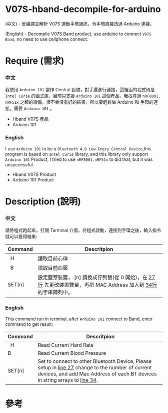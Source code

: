 # V07S-hband-decompile-for-arduino
(中文) - 反編譯並解析 V07S 運動手環通訊，令手環直接透過 Arduino 連接。

(English) - Decompile V07S Band product, use arduino to connect `V07S Band`, no need to use cellphone connect.

# Require (需求)

### 中文
我使用 `Arduino 101` 當作 Central 設備，對手還進行連接，這裡面的程式碼是 `Intel Curie` 的函式庫，目前只支援 `Arduino 101` 這個產品，我找尋過 `nRF8001, nRF51x` 之類的設備，很不幸沒有好的結果，所以要輕鬆做 Arduino 和 手環的連接，需要 `Arduino 101` 。

 - Hband V07S 產品
 - Arduino 101

### English
I use `Arduino 101` to be a `Bluetooth 4.0 Low Engry Central Device`,this program is based on `Intel Curie` library, and this library only support `Arduino 101` Product, I tried to use `nRF8001,nRF51x` to did that, but it was unsuccessful.

 - Hband V07S Product
 - Arduino 101 Product

# Description (說明)

### 中文
請將程式跑起來，打開 Terminal 介面，待程式啟動，連接到手環之後，輸入指令就可以獲得結果:


| Command | Descritpion |
| ------- | ----------- |
|    H    | 讀取目前心律  |
|    B    | 讀取目前血壓  |
|  SET[n] | 設定藍芽裝置， [n] 請換成佇列號(從 0 開始)，在 [27 行](https://github.com/hpcslag/V07S-hband-decompile-for-arduino/blob/251357eefb5931e331094a69cbe4aa0e1a8a7a8f/async_control/Control/Control.ino#L27) 先更改裝置數量，再把 MAC Address 加入到 [34行](https://github.com/hpcslag/V07S-hband-decompile-for-arduino/blob/251357eefb5931e331094a69cbe4aa0e1a8a7a8f/async_control/Control/Control.ino#L34) 的字串陣列中。 | 

### English
This command run in terminal, after `Arduino 101` connect to Band, enter command to get result:

| Command |       Descritpion      |
| ------- | ---------------------- |
|    H    | Read Current Hard Rate |
|    B    | Read Current Blood Pressure |
|  SET[n] | Set to connect to other Bluetooth Device, Please setup in [line 27](https://github.com/hpcslag/V07S-hband-decompile-for-arduino/blob/251357eefb5931e331094a69cbe4aa0e1a8a7a8f/async_control/Control/Control.ino#L27) change to the number of current devices, and add Mac Address of each BT devices in string arrays to [line 34](https://github.com/hpcslag/V07S-hband-decompile-for-arduino/blob/251357eefb5931e331094a69cbe4aa0e1a8a7a8f/async_control/Control/Control.ino#L34). |

# 參考
